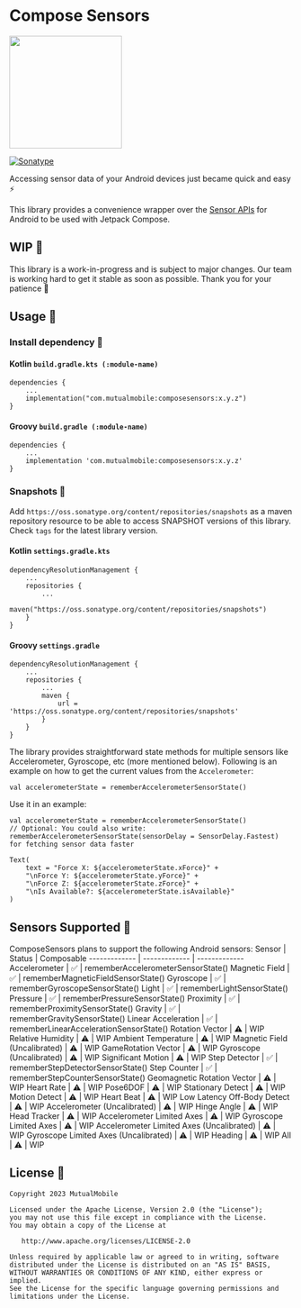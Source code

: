 # Compose Sensors
<img src="https://raw.githubusercontent.com/mutualmobile/ComposeSensors/main/art/thumnail.png" width=200 />

[![Sonatype](https://img.shields.io/nexus/s/com.mutualmobile/composesensors?server=https%3A%2F%2Foss.sonatype.org)](https://oss.sonatype.org/#nexus-search;gav~com.mutualmobile~composesensors~~~)

Accessing sensor data of your Android devices just became quick and easy ⚡️

This library provides a convenience wrapper over the [Sensor APIs](https://developer.android.com/guide/topics/sensors/sensors_overview) for Android to be used with Jetpack Compose.

## WIP 🚧
This library is a work-in-progress and is subject to major changes. Our team is working hard to get it stable as soon as possible. Thank you for your patience 🌺

## Usage 🚀
### Install dependency 📲
#### Kotlin `build.gradle.kts (:module-name)`
```
dependencies {
    ...
    implementation("com.mutualmobile:composesensors:x.y.z")
}
```
#### Groovy `build.gradle (:module-name)`
```
dependencies {
    ...
    implementation 'com.mutualmobile:composesensors:x.y.z'
}
```

### Snapshots 📸
Add `https://oss.sonatype.org/content/repositories/snapshots` as a maven repository resource to be able to access SNAPSHOT versions of this library. Check `tags` for the latest library version.
#### Kotlin `settings.gradle.kts`
```
dependencyResolutionManagement {
    ...
    repositories {
        ...
        maven("https://oss.sonatype.org/content/repositories/snapshots")
    }
}
```
#### Groovy `settings.gradle`
```
dependencyResolutionManagement {
    ...
    repositories {
        ...
        maven {
            url = 'https://oss.sonatype.org/content/repositories/snapshots'
        }
    }
}
```

The library provides straightforward state methods for multiple sensors like Accelerometer, Gyroscope, etc (more mentioned below). Following is an example on how to get the current values from the `Accelerometer`:
```
val accelerometerState = rememberAccelerometerSensorState()
```
Use it in an example:
```
val accelerometerState = rememberAccelerometerSensorState()
// Optional: You could also write: rememberAccelerometerSensorState(sensorDelay = SensorDelay.Fastest) for fetching sensor data faster

Text(
    text = "Force X: ${accelerometerState.xForce}" +
    "\nForce Y: ${accelerometerState.yForce}" +
    "\nForce Z: ${accelerometerState.zForce}" +
    "\nIs Available?: ${accelerometerState.isAvailable}"
)
```

## Sensors Supported 📱
ComposeSensors plans to support the following Android sensors:
Sensor  | Status | Composable
------------- | ------------- | -------------
Accelerometer  | ✅ | rememberAccelerometerSensorState()
Magnetic Field  | ✅ | rememberMagneticFieldSensorState()
Gyroscope  | ✅ | rememberGyroscopeSensorState()
Light  | ✅️ | rememberLightSensorState()
Pressure | ✅️ | rememberPressureSensorState()
Proximity | ✅️️ | rememberProximitySensorState()
Gravity | ✅️ | rememberGravitySensorState()
Linear Acceleration | ✅️ | rememberLinearAccelerationSensorState()
Rotation Vector | ⚠️ | WIP
Relative Humidity | ⚠️ | WIP
Ambient Temperature | ⚠️ | WIP
Magnetic Field (Uncalibrated) | ⚠️ | WIP
GameRotation Vector | ⚠️ | WIP
Gyroscope (Uncalibrated) | ⚠️ | WIP
Significant Motion | ⚠️ | WIP
Step Detector | ✅️ | rememberStepDetectorSensorState()
Step Counter | ✅️ | rememberStepCounterSensorState()
Geomagnetic Rotation Vector | ⚠️ | WIP
Heart Rate | ⚠️ | WIP
Pose6DOF | ⚠️ | WIP
Stationary Detect | ⚠️ | WIP
Motion Detect | ⚠️ | WIP
Heart Beat | ⚠️ | WIP
Low Latency Off-Body Detect | ⚠️ | WIP
Accelerometer (Uncalibrated) | ⚠️ | WIP
Hinge Angle | ⚠️ | WIP
Head Tracker | ⚠️ | WIP
Accelerometer Limited Axes | ⚠️ | WIP
Gyroscope Limited Axes | ⚠️ | WIP
Accelerometer Limited Axes (Uncalibrated) | ⚠️ | WIP
Gyroscope Limited Axes (Uncalibrated) | ⚠️ | WIP
Heading | ⚠️ | WIP
All | ⚠️ | WIP

## License 🔖
```
Copyright 2023 MutualMobile

Licensed under the Apache License, Version 2.0 (the "License");
you may not use this file except in compliance with the License.
You may obtain a copy of the License at

   http://www.apache.org/licenses/LICENSE-2.0

Unless required by applicable law or agreed to in writing, software
distributed under the License is distributed on an "AS IS" BASIS,
WITHOUT WARRANTIES OR CONDITIONS OF ANY KIND, either express or implied.
See the License for the specific language governing permissions and
limitations under the License.
```
